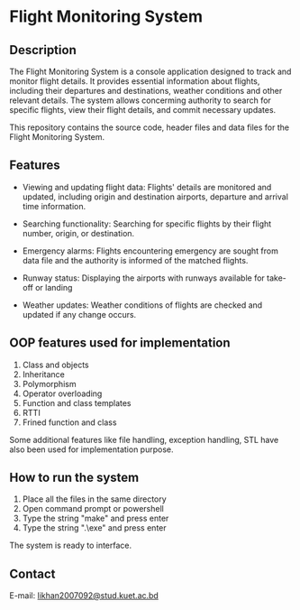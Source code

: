 # Flight Monitoring System

## Description

The Flight Monitoring System is a console application designed to track and monitor flight details. It provides essential information about flights, including their departures and destinations, weather conditions and other relevant details. The system allows concerming authority to search for specific flights, view their flight details, and commit necessary updates.

This repository contains the source code, header files and data files for the Flight Monitoring System.

## Features

- Viewing and updating flight data: Flights' details are monitored and updated, including origin and destination airports, departure and arrival time information.

- Searching functionality: Searching for specific flights by their flight number, origin, or destination.

- Emergency alarms: Flights encountering emergency are sought from data file and the authority is informed of the matched flights.

- Runway status: Displaying the airports with runways available for take-off or landing

- Weather updates: Weather conditions of flights are checked and updated if any change occurs.

## OOP features used for implementation

1. Class and objects
2. Inheritance
3. Polymorphism
4. Operator overloading
5. Function and class templates
6. RTTI
7. Frined function and class

Some additional features like file handling, exception handling, STL have also been used for implementation purpose.


## How to run the system

1. Place all the files in the same directory
2. Open command prompt or powershell 
3. Type the string "make" and press enter
4. Type the string ".\exe" and press enter

The system is ready to interface.

## Contact

E-mail: likhan2007092@stud.kuet.ac.bd

